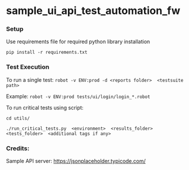 # sample_ui_api_test_automation_fw

### **Setup** 
Use requirements file for required python library installation

`pip install -r requirements.txt`

### **Test Execution**
To run a single test: `robot -v ENV:prod -d <reports folder>  <testsuite path>`

Example: `robot -v ENV:prod tests/ui/login/login_*.robot`

To run critical tests using script:

`cd utils/`

`./run_critical_tests.py  <environment>  <results_folder>  <tests_folder>  <additional tags if any>`

### **Credits:**

Sample API server: https://jsonplaceholder.typicode.com/